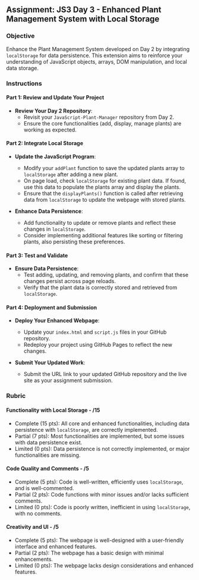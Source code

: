 ## Assignment: JS3 Day 3 - Enhanced Plant Management System with Local Storage

### Objective

Enhance the Plant Management System developed on Day 2 by integrating `localStorage` for data persistence. This extension aims to reinforce your understanding of JavaScript objects, arrays, DOM manipulation, and local data storage.

### Instructions

#### Part 1: Review and Update Your Project

- **Review Your Day 2 Repository**:
  - Revisit your `JavaScript-Plant-Manager` repository from Day 2.
  - Ensure the core functionalities (add, display, manage plants) are working as expected.

#### Part 2: Integrate Local Storage

- **Update the JavaScript Program**:

  - Modify your `addPlant` function to save the updated plants array to `localStorage` after adding a new plant.
  - On page load, check `localStorage` for existing plant data. If found, use this data to populate the plants array and display the plants.
  - Ensure that the `displayPlants()` function is called after retrieving data from `localStorage` to update the webpage with stored plants.

- **Enhance Data Persistence**:

  - Add functionality to update or remove plants and reflect these changes in `localStorage`.
  - Consider implementing additional features like sorting or filtering plants, also persisting these preferences.

#### Part 3: Test and Validate

- **Ensure Data Persistence**:
  - Test adding, updating, and removing plants, and confirm that these changes persist across page reloads.
  - Verify that the plant data is correctly stored and retrieved from `localStorage`.

#### Part 4: Deployment and Submission

- **Deploy Your Enhanced Webpage**:

  - Update your `index.html` and `script.js` files in your GitHub repository.
  - Redeploy your project using GitHub Pages to reflect the new changes.

- **Submit Your Updated Work**:
  - Submit the URL link to your updated GitHub repository and the live site as your assignment submission.

### Rubric

#### Functionality with Local Storage - /15

- Complete (15 pts): All core and enhanced functionalities, including data persistence with `localStorage`, are correctly implemented.
- Partial (7 pts): Most functionalities are implemented, but some issues with data persistence exist.
- Limited (0 pts): Data persistence is not correctly implemented, or major functionalities are missing.

#### Code Quality and Comments - /5

- Complete (5 pts): Code is well-written, efficiently uses `localStorage`, and is well-commented.
- Partial (2 pts): Code functions with minor issues and/or lacks sufficient comments.
- Limited (0 pts): Code is poorly written, inefficient in using `localStorage`, with no comments.

#### Creativity and UI - /5

- Complete (5 pts): The webpage is well-designed with a user-friendly interface and enhanced features.
- Partial (2 pts): The webpage has a basic design with minimal enhancements.
- Limited (0 pts): The webpage lacks design considerations and enhanced features.
